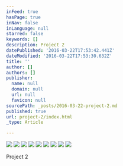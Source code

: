 ```yaml
---
inFeed: true
hasPage: true
inNav: false
inLanguage: null
starred: false
keywords: []
description: Project 2
datePublished: '2016-03-22T17:53:42.441Z'
dateModified: '2016-03-22T17:53:30.632Z'
title: ''
author: []
authors: []
publisher:
  name: null
  domain: null
  url: null
  favicon: null
sourcePath: _posts/2016-03-22-project-2.md
published: true
url: project-2/index.html
_type: Article

---
```

![](https://the-grid-user-content.s3-us-west-2.amazonaws.com/0ee0eeae-be5a-489e-a964-1e60333fd705.jpg)
![](https://the-grid-user-content.s3-us-west-2.amazonaws.com/59eed9b0-0cc3-4af6-ad95-ff9ae142cb5c.jpg)
![](https://the-grid-user-content.s3-us-west-2.amazonaws.com/ad5d756d-2b91-41f9-a4bd-ae2cce9dfd0d.jpg)
![](https://the-grid-user-content.s3-us-west-2.amazonaws.com/7a9a6b2b-2bb3-4c5b-83b7-9a0804dffd15.jpg)
![](https://the-grid-user-content.s3-us-west-2.amazonaws.com/b9853d5b-802a-4f2a-9388-55cadc42f5bd.jpg)
![](https://the-grid-user-content.s3-us-west-2.amazonaws.com/9738e212-0aed-4c39-b5f9-7698075cb29c.jpg)
![](https://the-grid-user-content.s3-us-west-2.amazonaws.com/c4543ec6-8dcc-4c23-be03-f80b2419d0e4.jpg)
![](https://the-grid-user-content.s3-us-west-2.amazonaws.com/f5df385f-a78f-413c-af05-505e23943977.jpg)
![](https://the-grid-user-content.s3-us-west-2.amazonaws.com/eb28ce5a-0600-45af-a8d8-bbe45662b6bf.jpg)

Project 2